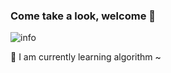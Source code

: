 
### Come take a look, welcome 👋

![info](https://github-readme-stats.vercel.app/api?username=canwhite&show_icons=true&count_private=true&hide=prs&theme=default_repocard)

🔭  I am currently learning algorithm ~
<!--
Here are some ideas to get you started:

- 🔭 I’m currently working on ...
- 🌱 I’m currently learning ...
- 👯 I’m looking to collaborate on ...
- 🤔 I’m looking for help with ...
- 💬 Ask me about ...
- 📫 How to reach me: ...
- 😄 Pronouns: ...
- ⚡ Fun fact: ...
-->
